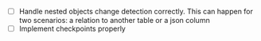 - [ ] Handle nested objects change detection correctly. This can happen for two scenarios: a relation to another table or a json column
- [ ] Implement checkpoints properly